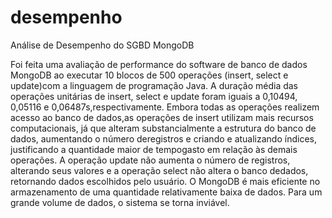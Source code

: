 # desempenho
Análise de Desempenho do SGBD MongoDB

Foi feita uma avaliação de performance do software de banco de dados MongoDB ao executar 10 blocos de 500 operações (insert, select e update)com a linguagem de programação Java. A duração média das operações unitárias de insert, select e update foram iguais a 0,10494, 0,05116 e 0,06487s,respectivamente. Embora todas as operações realizem acesso ao banco de dados,as operações de insert utilizam mais recursos computacionais, já que alteram substancialmente a estrutura do banco de dados, aumentando o número deregistros e criando e atualizando índices, justificando a quantidade maior de tempogasto em relação às demais operações. A operação update não aumenta o número de registros, alterando seus valores e a operação select não altera o banco dedados, retornando dados escolhidos pelo usuário. O MongoDB é mais eficiente no armazenamento de uma quantidade relativamente baixa de dados. Para um grande volume de dados, o sistema se torna inviável.
